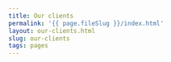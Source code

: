 ```yaml
---
title: Our clients
permalink: '{{ page.fileSlug }}/index.html'
layout: our-clients.html
slug: our-clients
tags: pages
---
```



